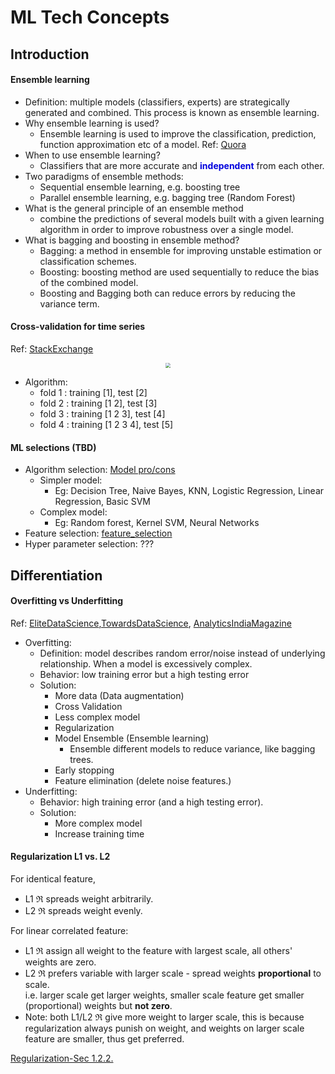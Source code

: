 # ML Tech Concepts

## Introduction


#### Ensemble learning

- Definition: multiple models (classifiers, experts) are strategically generated and combined. This process is known as ensemble learning.
- Why ensemble learning is used?
  - Ensemble learning is used to improve the classification, prediction, function approximation etc of a model. Ref: [Quora](https://www.quora.com/How-do-ensemble-methods-work-and-why-are-they-superior-to-individual-models)
- When to use ensemble learning?
  - Classifiers that are more accurate and <font color="#0000dd">**independent**</font> from each other.
- Two paradigms of ensemble methods:
  - Sequential ensemble learning, e.g. boosting tree
  - Parallel ensemble learning, e.g. bagging tree (Random Forest)
- What is the general principle of an ensemble method
  - combine the predictions of several models built with a given learning algorithm in order to improve robustness over a single model. 
- What is bagging and boosting in ensemble method?
  - Bagging: a method in ensemble for improving unstable estimation or classification schemes.
  - Boosting: boosting method are used sequentially to reduce the bias of the combined model. 
  - Boosting and Bagging both can reduce errors by reducing the variance term.

#### Cross-validation for time series

Ref: [StackExchange]( https://stats.stackexchange.com/questions/14099/using-k-fold-cross-validation-for-time-series-model-selection)

  <div  align="center"><img src=https://i.stack.imgur.com/fXZ6k.png style = "zoom:50%"></div>

- Algorithm:
  - fold 1 : training [1], test [2]
  - fold 2 : training [1 2], test [3]
  - fold 3 : training [1 2 3], test [4]
  - fold 4 : training [1 2 3 4], test [5]

#### ML selections (TBD)

- Algorithm selection: [Model pro/cons](../models/summary_model_comparision.md)
  - Simpler model:
    - Eg: Decision Tree, Naive Bayes, KNN, Logistic Regression, Linear Regression, Basic SVM
  - Complex model:
    - Eg: Random forest, Kernel SVM, Neural Networks
- Feature selection: [feature_selection](../data_engineering/feature_selection.md)
- Hyper parameter selection: ???


## Differentiation

#### Overfitting vs Underfitting

Ref: [EliteDataScience](https://elitedatascience.com/overfitting-in-machine-learning),[TowardsDataScience](https://towardsdatascience.com/overfitting-vs-underfitting-a-complete-example-d05dd7e19765), [AnalyticsIndiaMagazine](https://analyticsindiamag.com/tackling-underfitting-and-overfitting-problems-in-data-science/)

- Overfitting:
  - Definition: model describes random error/noise instead of underlying relationship. When a model is excessively complex.
  - Behavior: low training error but a high testing error
  - Solution:
    - More data (Data augmentation)
    - Cross Validation
    - Less complex model
    - Regularization
    - Model Ensemble (Ensemble learning)
      - Ensemble different models to reduce variance, like bagging trees.
    - Early stopping
    - Feature elimination (delete noise features.)
- Underfitting:
  - Behavior: high training error (and a high testing error).
  - Solution:
    - More complex model
    - Increase training time


#### Regularization L1 vs. L2 

For identical feature, 
- L1 $\Re$ spreads weight arbitrarily. 
- L2 $\Re$ spreads weight evenly.

For linear correlated feature:

- L1 $\Re$ assign all weight to the feature with largest scale, all others' weights are zero. 
- L2 $\Re$ prefers variable with larger scale - spread weights **proportional** to scale.<br>i.e. larger scale get larger weights, smaller scale feature get smaller (proportional) weights but **not zero**.
- Note: both L1/L2 $\Re$ give more weight to larger scale, this is because regularization always punish on weight, and weights on larger scale feature are smaller, thus get preferred.

[Regularization-Sec 1.2.2.](../model_training/regularization.md)






